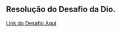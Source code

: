 ## Resolução do Desafio da Dio.

[Link do Desafio Aqui](https://github.com/digitalinnovationone/trilha-java-basico/tree/main/desafios/sintaxe)
